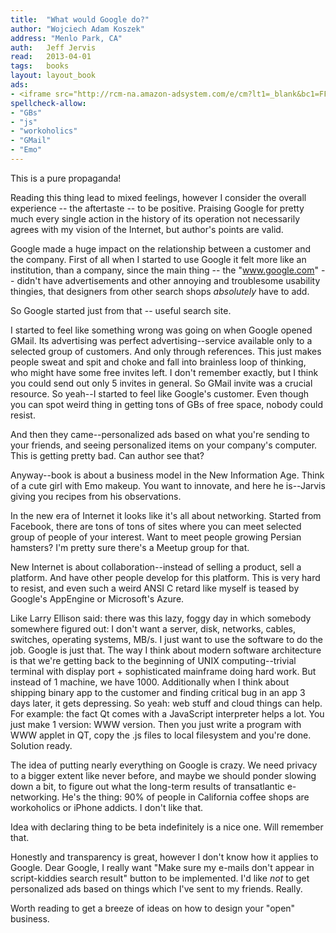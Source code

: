 ```yaml
---
title:	"What would Google do?"
author: "Wojciech Adam Koszek"
address: "Menlo Park, CA"
auth:	Jeff Jervis
read:	2013-04-01
tags:	books
layout: layout_book
ads:
- <iframe src="http://rcm-na.amazon-adsystem.com/e/cm?lt1=_blank&bc1=FFFFFF&IS2=1&npa=1&bg1=FFFFFF&fc1=000000&lc1=FF0000&t=wkoszek-20&o=1&p=8&l=as4&m=amazon&f=ifr&ref=ss_til&asins=0061709697" style="width:120px;height:240px;" scrolling="no" marginwidth="0" marginheight="0" frameborder="0"></iframe>
spellcheck-allow:
- "GBs"
- "js"
- "workoholics"
- "GMail"
- "Emo"
---
```

This is a pure propaganda!

Reading this thing lead to mixed feelings, however I consider the overall
experience -- the aftertaste -- to be positive. Praising Google for pretty
much every single action in the history of its operation not necessarily
agrees with my vision of the Internet, but author's points are valid.

Google made a huge impact on the relationship between a customer and the
company. First of all when I started to use Google it felt more like an
institution, than a company, since the main thing -- the "www.google.com" --
didn't have advertisements and other annoying and troublesome usability
thingies, that designers from other search shops *absolutely* have to add.

So Google started just from that -- useful search site.

I started to feel like something wrong was going on when Google opened
GMail. Its advertising was perfect advertising--service available only to a
selected group of customers. And only through references. This just makes
people sweat and spit and choke and fall into brainless loop of thinking,
who might have some free invites left. I don't remember exactly, but I think
you could send out only 5 invites in general. So GMail invite was a crucial
resource.  So yeah--I started to feel like Google's customer. Even though
you can spot weird thing in getting tons of GBs of free space, nobody could
resist.

And then they came--personalized ads based on what you're sending to your
friends, and seeing personalized items on your company's computer. This is
getting pretty bad. Can author see that?

Anyway--book is about a business model in the New Information Age. Think of
a cute girl with Emo makeup. You want to innovate, and here he is--Jarvis
giving you recipes from his observations.

In the new era of Internet it looks like it's all about networking. Started
from Facebook, there are tons of tons of sites where you can meet selected
group of people of your interest. Want to meet people growing Persian
hamsters? I'm pretty sure there's a Meetup group for that.

New Internet is about collaboration--instead of selling a product, sell a
platform. And have other people develop for this platform. This is very hard
to resist, and even such a weird ANSI C retard like myself is teased by
Google's AppEngine or Microsoft's Azure.

Like Larry Ellison said: there was this lazy, foggy day in which somebody
somewhere figured out: I don't want a server, disk, networks, cables,
switches, operating systems, MB/s. I just want to use the software to do the
job. Google is just that. The way I think about modern software architecture
is that we're getting back to the beginning of UNIX computing--trivial
terminal with display port + sophisticated mainframe doing hard work. But
instead of 1 machine, we have 1000.
Additionally when I think about shipping binary app to the customer and
finding critical bug in an app 3 days later, it gets depressing. So yeah:
web stuff and cloud things can help. For example: the fact Qt comes with a
JavaScript interpreter helps a lot. You just make 1 version: WWW version.
Then you just write a program with WWW applet in QT, copy the .js files to
local filesystem and you're done. Solution ready.

The idea of putting nearly everything on Google is crazy. We need privacy to
a bigger extent like never before, and maybe we should ponder slowing down a
bit, to figure out what the long-term results of transatlantic e-networking.
He's the thing: 90% of people in California coffee shops are workoholics or
iPhone addicts. I don't like that.

Idea with declaring thing to be beta indefinitely is a nice one. Will
remember that.

Honestly and transparency is great, however I don't know how it applies to
Google. Dear Google, I really want "Make sure my e-mails don't appear in
script-kiddies search result" button to be implemented. I'd like *not* to get
personalized ads based on things which I've sent to my friends. Really.

Worth reading to get a breeze of ideas on how to design your "open"
business.
